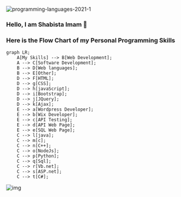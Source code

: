 ![programming-languages-2021-1](https://github.com/shabista-imam/shabista-imam/assets/64741363/436372b4-fed2-4c48-96cf-cba27213358c)

### Hello, I am Shabista Imam 👋
### Here is the Flow Chart of my Personal Programming Skills 
```mermaid
graph LR;
    A[My Skills] --> B[Web Development];
    A --> C[Software Development];
    B --> D[Web languages];
    B --> E[Other];
    D --> F[HTML];
    D --> g[CSS];
    D --> h[javaScript];
    D --> i[Bootstrap];
    D --> j[JQuery];
    D --> k[Ajax];
    E --> a[Wordpress Developer];
    E --> b[Wix Developer];
    E --> c[API Testing];
    E --> d[API Web Page];
    E --> e[SQL Web Page];
    C --> l[java];
    C --> m[c];
    C --> n[C++];
    C --> o[NodeJs];
    C --> p[Python];
    C --> q[Sql];
    C --> r[Vb.net];
    C --> s[ASP.net];
    C --> t[C#];

```

![img](https://github.com/shabista-imam/shabista-imam/assets/64741363/fd558aad-a337-4021-9d8c-2babf159468b)



<!--
**shabista-imam/shabista-imam** is a ✨ _special_ ✨ repository because its `README.md` (this file) appears on your GitHub profile.

Here are some ideas to get you started:

- 🔭 I’m currently working on ...
- 🌱 I’m currently learning ...
- 👯 I’m looking to collaborate on ...
- 🤔 I’m looking for help with ...
- 💬 Ask me about ...
- 📫 How to reach me: ...
- 😄 Pronouns: ...
- ⚡ Fun fact: ...
-->
